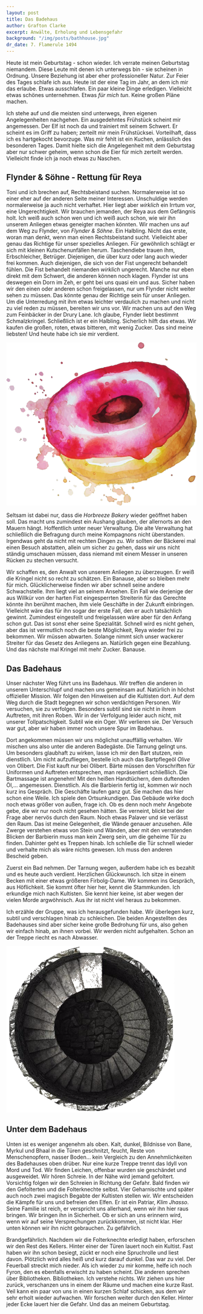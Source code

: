 ```yaml
---
layout: post
title: Das Badehaus
author: Grafton Clarke
excerpt: Anwälte, Erholung und Lebensgefahr
background: "/img/posts/bathhouse.jpg"
dr_date: 7. Flamerule 1494
---
```


Heute ist mein Geburtstag - schon wieder. Ich verrate meinen Geburtstag
niemandem. Diese Leute mit denen ich unterwegs bin - sie scheinen in Ordnung.
Unsere Beziehung ist aber eher professioneller Natur. Zur Feier des Tages
schlafe ich aus. Heute ist der eine Tag im Jahr, an dem ich mir das erlaube.
Etwas ausschlafen. Ein paar kleine Dinge erledigen. Vielleicht etwas schönes
unternehmen. Etwas *für mich tun*. Keine großen Pläne machen.

Ich stehe auf und die meisten sind unterwegs, ihren eigenen Angelegenheiten
nachgehen. Ein ausgedehntes Frühstück scheint mir angemessen. Der Elf ist noch
da und trainiert mit seinem Schwert. Er scheint es im Griff zu haben; zerteilt
mir mein Frühstücksei. Vorteilhaft, dass ich es hartgekocht bevorzuge. Was mir
fehlt ist ein Kuchen, anlässlich des besonderen Tages. Damit hielte sich die
Angelegenheit mit dem Geburtstag aber nur schwer geheim, wenn schon die Eier
für mich zerteilt werden. Vielleicht finde ich ja noch etwas zu Naschen.

## Flynder & Söhne - Rettung für Reya

Toni und ich brechen auf, Rechtsbeistand suchen. Normalerweise ist so einer
eher auf der anderen Seite meiner Interessen. Unschuldige werden normalerweise
ja auch nicht verhaftet. Hier liegt aber *wirklich* ein Irrtum vor, eine
Ungerechtigkeit. Wir brauchen jemanden, der Reya aus dem Gefängnis holt. Ich
weiß auch schon wen und ich weiß auch schon, wie wir ihn unserem Anliegen etwas
geneigter machen könnten. Wir machen uns auf dem Weg zu Flynder, von *Flynder
& Söhne*. Ein Halbling. Nicht das erste, woran man denkt, wenn man einen
Rechtsbeistand sucht. Vielleicht aber genau das Richtige für unser spezielles
Anliegen. Für gewöhnlich schlägt er sich mit kleinen Kutschenunfällen herum.
Taschendiebe trauen ihm, Erbschleicher, Betrüger. Diejenigen, die über kurz
oder lang auch wieder frei kommen. Auch diejenigen, die sich von der Fist
ungerecht behandelt fühlen. Die Fist behandelt niemanden *wirklich* ungerecht.
Manche nur eben direkt mit dem Schwert, die anderen können noch klagen. Flynder
ist uns deswegen ein Dorn im Zeh, er geht bei uns quasi ein und aus. Sicher
haben wir den einen oder anderen schon freigelassen, nur um Flynder nicht
weiter sehen zu müssen. Das könnte genau der Richtige sein für unser Anliegen.
Um die Unterredung mit ihm etwas leichter verdaulich zu machen und nicht zu
viel reden zu müssen, bereiten wir uns vor. Wir machen uns auf den Weg zum
Feinbäcker in der Drury Lane. Ich glaube, Flynder liebt bestimmt
Schmalzkringel. Schließlich ist er ein Halbling. Sicherlich hilft das etwas.
Wir kaufen die großen, roten, etwas bitteren, mit wenig Zucker. Das sind
meine liebsten! Und heute habe ich sie mir verdient.

![Schmalzkringel](/img/posts/donut.png)

Seltsam ist dabei nur, dass die *Horbreeze Bakery* wieder geöffnet haben soll.
Das macht uns zumindest ein Aushang glauben, der allernorts an den Mauern
hängt. Hoffentlich unter neuer Verwaltung. Die alte Verwaltung hat schließlich
die Befragung durch meine Kompagnons nicht überstanden. Irgendwas geht da nicht
mit rechten Dingen zu. Wir sollten der Bäckerei mal einen Besuch abstatten,
allein um sicher zu gehen, dass wir uns nicht ständig umschauen müssen, dass
niemand mit einem Messer in unseren Rücken zu stechen versucht.

Wir schaffen es, den Anwalt von unserem Anliegen zu überzeugen. Er weiß die
Kringel nicht so recht zu schätzen. Ein Banause, aber so bleiben mehr für mich.
Glücklicherweise finden wir aber schnell seine andere Schwachstelle. Ihm liegt
viel an seinem Ansehen. Ein Fall wie derjenige der aus Willkür von der harten
Fist eingesperrten Streiterin für das Gerechte könnte ihn berühmt machen, ihm
viele Geschäfte in der Zukunft einbringen. Vielleicht wäre das für ihn sogar
der erste Fall, den er auch tatsächlich gewinnt. Zumindest eingestellt und
freigelassen wäre aber für den Anfang schon gut. Das ist sonst eher seine
Spezialität. Schnell wird es nicht gehen, aber das ist vermutlich noch die
beste Möglichkeit, Reya wieder frei zu bekommen. Wir müssen abwarten. Solange
nimmt sich unser wackerer Streiter für das Gesetz des Anliegens an. Natürlich
gegen eine Bezahlung. Und das nächste mal Kringel mit mehr Zucker. Banause.

## Das Badehaus

Unser nächster Weg führt uns ins Badehaus. Wir treffen die anderen in unserem
Unterschlupf und machen uns gemeinsam auf. Natürlich in höchst offizieller
Mission. Wir folgen den Hinweisen auf die Kultisten dort. Auf dem Weg durch die
Stadt begegnen wir schon verdächtigen Personen. Wir versuchen, sie zu
verfolgen. Besonders subtil sind sie nicht in ihrem Auftreten, mit ihren Roben.
Wir in der Verfolgung leider auch nicht, mit unserer Tollpatschigkeit. Subtil
wie ein Oger. Wir verlieren sie. Der Versuch war gut, aber wir haben immer noch
unsere Spur im Badehaus.

Dort angekommen müssen wir uns möglichst unauffällig verhalten. Wir mischen uns
also unter die anderen Badegäste. Die Tarnung gelingt uns. Um besonders
glaubhaft zu wirken, lasse ich mir den Bart stutzen, rein dienstlich. Um nicht
aufzufliegen, bestelle ich auch das Bartpflegeöl *Olive* von Olibert. Die Fist
kauft nur bei Olibert. Bärte müssen den Vorschriften für Uniformen und
Auftreten entsprechen, man repräsentiert schließlich. Die Bartmassage ist
angenehm! Mit den heißen Handtüchern, dem duftenden Öl,… angemessen. Dienstlich.
Als die Barbierin fertig ist, kommen wir noch kurz ins Gespräch. Die Geschäfte
laufen ganz gut. Sie machen das hier schon eine Weile. Ich spiele den
Ortsunkundigen. Das Gebäude wirke doch noch etwas größer von außen, frage ich.
Ob es denn noch mehr Angebote gebe, die wir nur noch nicht gesehen hätten. Sie
verneint, blickt bei der Frage aber nervös durch den Raum. Noch etwas Palaver
und sie verlässt den Raum. Das ist meine Gelegenheit, die Wände genauer
anzusehen. Alle Zwerge verstehen etwas von Stein und Wänden, aber mit den
verratenden Blicken der Barbierin muss man kein Zwerg sein, um die geheime Tür zu
finden. Dahinter geht es Treppen hinab. Ich schließe die Tür schnell wieder und
verhalte mich als wäre nichts gewesen. Ich muss den anderen Bescheid geben.

Zuerst ein Bad nehmen. Der Tarnung wegen, außerdem habe ich es bezahlt und es
heute auch verdient. Herzlichen Glückwunsch. Ich sitze in einem Becken mit einer
etwas größeren Firbolg-Dame. Wir kommen ins Gespräch, aus Höflichkeit. Sie kommt
öfter hier her, kennt die Stammkunden. Ich erkundige mich nach Kultisten. Sie
kennt hier keine, ist aber wegen der vielen Morde argwöhnisch. Aus ihr ist nicht
viel heraus zu bekommen.

Ich erzähle der Gruppe, was ich herausgefunden habe. Wir überlegen kurz, subtil
und verschlagen hinab zu schleichen. Die beiden Angestellten des Badehauses sind
aber sicher keine große Bedrohung für uns, also gehen wir einfach hinab, an ihnen
vorbei. Wir werden nicht aufgehalten. Schon an der Treppe riecht es nach Abwasser.

![Treppe nach unten](/img/posts/stairs.png)

## Unter dem Badehaus

Unten ist es weniger angenehm als oben. Kalt, dunkel, Bildnisse von Bane,
Myrkul und Bhaal in die Türen geschnitzt, feucht, Reste von Menschenopfern,
nasser Boden… kein Vergleich zu den Annehmlichkeiten des Badehauses oben
drüber. Nur eine kurze Treppe trennt das Idyll von Mord und Tod. Wir finden
Leichen, offenbar wurden sie geschändet und ausgeweidet. Wir hören Schreie. In
der Nähe wird jemand gefoltert. Vorsichtig folgen wir den Schreien in Richtung
der Gefahr. Bald finden wir den Gefolterten und die Folterknechte selbst. Vier
Geharnischte und später auch noch zwei magisch Begabte der Kultisten stellen
wir. Wir entscheiden die Kämpfe für uns und befreien den Elfen. Er ist ein
Patriar, *Klim Jhasso*. Seine Familie ist reich, er verspricht uns allerhand,
wenn wir ihn hier raus bringen. Wir bringen ihn in Sicherheit. Ob er sich an
uns erinnern wird, wenn wir auf seine Versprechungen zurückkommen, ist nicht
klar. Hier unten können wir ihn nicht gebrauchen. Zu gefährlich.

Brandgefährlich. Nachdem wir die Folterknechte erledigt haben, erforschen wir
den Rest des Kellers. Hinter einer der Türen lauert noch ein Kultist. Fast haben
wir ihn schon besiegt, zückt er noch eine Spruchrolle und liest davon. Plötzlich
wird alles heiß und kurz darauf dunkel. Das war zu viel. Der Feuerball streckt
mich nieder. Als ich wieder zu mir komme, helfe ich noch Fyron, den es ebenfalls
erwischt zu haben scheint. Die anderen sprechen über Bibliotheken. Bibliotheken.
Ich verstehe nichts. Wir ziehen uns hier zurück, verschanzen uns in einem der
Räume und machen eine kurze Rast. Veil kann ein paar von uns in einen kurzen
Schlaf schicken, aus dem wir sehr erholt wieder aufwachen. Wir forschen weiter
durch den Keller. Hinter jeder Ecke lauert hier die Gefahr. Und das an meinem
Geburtstag.
